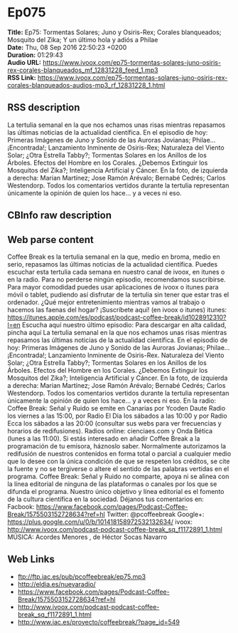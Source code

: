 # Ep075  
**Title:** Ep75: Tormentas Solares; Juno y Osiris-Rex; Corales blanqueados; Mosquito del Zika; Y un último hola y adiós a Philae  
**Date:** Thu, 08 Sep 2016 22:50:23 +0200  
**Duration:** 01:29:43  
**Audio URL:** https://www.ivoox.com/ep75-tormentas-solares-juno-osiris-rex-corales-blanqueados_mf_12831228_feed_1.mp3  
**RSS Link:** https://www.ivoox.com/ep75-tormentas-solares-juno-osiris-rex-corales-blanqueados-audios-mp3_rf_12831228_1.html  

## RSS description
La tertulia semanal en la que nos echamos unas risas mientras repasamos las últimas noticias de la actualidad científica. En el episodio de hoy: Primeras Imágenes de Juno y Sonido de las Auroras Jovianas; Philae... ¡Encontrada!; Lanzamiento Inminente de Osiris-Rex; Naturaleza del Viento Solar; ¿Otra Estrella Tabby?; Tormentas Solares en los Anillos de los Árboles. Efectos del Hombre en los Corales. ¿Debemos Extinguir los Mosquitos del Zika?; Inteligencia Artificial y Cáncer.  En la foto, de izquierda a derecha: Marian Martínez; Jose Ramón Arévalo; Bernabé Cedrés; Carlos Westendorp. Todos los comentarios vertidos durante la tertulia representan únicamente la opinión de quien los hace… y a veces ni eso.

## CBInfo raw description


## Web parse content
Coffee Break es la tertulia semanal en la que, medio en broma, medio en serio, repasamos las últimas noticias de la actualidad científica. Puedes escuchar esta tertulia cada semana en nuestro canal de ivoox, en itunes o en la radio. Para no perderse ningún episodio, recomendamos suscribirse. Para mayor comodidad puedes usar aplicaciones de ivoox o itunes para móvil o tablet, pudiendo así disfrutar de la tertulia sin tener que estar tras el ordenador. ¿Qué mejor entretenimiento mientras vamos al trabajo o hacemos las faenas del hogar? ¡Suscríbete aquí! (en ivoox o itunes) itunes: https://itunes.apple.com/es/podcast/podcast-coffee-break/id1028912310?l=en Escucha aquí nuestro último episodio: Para descargar en alta calidad, pincha aquí La tertulia semanal en la que nos echamos unas risas mientras repasamos las últimas noticias de la actualidad científica. En el episodio de hoy: Primeras Imágenes de Juno y Sonido de las Auroras Jovianas; Philae… ¡Encontrada!; Lanzamiento Inminente de Osiris-Rex. Naturaleza del Viento Solar; ¿Otra Estrella Tabby?; Tormentas Solares en los Anillos de los Árboles. Efectos del Hombre en los Corales. ¿Debemos Extinguir los Mosquitos del Zika?; Inteligencia Artificial y Cáncer. En la foto, de izquierda a derecha: Marian Martínez; Jose Ramón Arévalo; Bernabé Cedrés; Carlos Westendorp. Todos los comentarios vertidos durante la tertulia representan únicamente la opinión de quien los hace… y a veces ni eso. En la radio: Coffee Break: Señal y Ruido se emite en Canarias por Ycoden Daute Radio los viernes a las 15:00, por Radio El Día los sábados a las 10:00 y por Radio Ecca los sábados a las 20:00 (consultar sus webs para ver frecuencias y horarios de redifusiones). Radios online: cienciaes.com y Onda Bética (lunes a las 11:00). Si estás interesado en añadir Coffee Break a la programación de tu emisora, háznoslo saber. Normalmente autorizamos la redifusión de nuestros contenidos en forma total o parcial a cualquier medio que lo desee con la única condición de que se respeten los créditos, se cite la fuente y no se tergiverse o altere el sentido de las palabras vertidas en el programa. Coffee Break: Señal y Ruido no comparte, apoya ni se alinea con la línea editorial de ninguna de las plataformas o canales por los que se difunda el programa. Nuestro único objetivo y línea editorial es el fomento de la cultura científica en la sociedad. Déjanos tus comentarios en: Facbook: https://www.facebook.com/pages/Podcast-Coffee-Break/1575503152728634?ref=hl Twitter: @pcoffeebreak Google+: https://plus.google.com/u/0/b/101418158972532132634/ ivoox: http://www.ivoox.com/podcast-podcast-coffee-break_sq_f1172891_1.html MÚSICA: Acordes Menores , de Héctor Socas Navarro

## Web Links
- ftp://ftp.iac.es/pub/pcoffeebreak/ep75.mp3
- http://eldia.es/nuevaradio/
- https://www.facebook.com/pages/Podcast-Coffee-Break/1575503152728634?ref=hl
- http://www.ivoox.com/podcast-podcast-coffee-break_sq_f1172891_1.html
- http://www.iac.es/proyecto/coffeebreak/?page_id=549